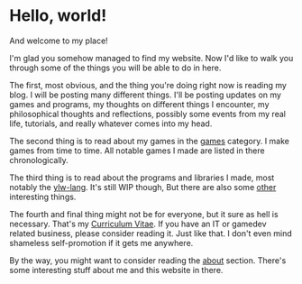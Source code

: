 # Hello, world!

And welcome to my place!

I'm glad you somehow managed to find my website. Now I'd like to walk you
through some of the things you will be able to do in here.

The first, most obvious, and the thing you're doing right now is reading
my blog. I will be posting many different things. I'll be posting updates
on my games and programs, my thoughts on different things I encounter,
my philosophical thoughts and reflections, possibly some events from my
real life, tutorials, and really whatever comes into my head.

The second thing is to read about my games in the [games](/en/games)
category. I make games from time to time. All notable games I made are
listed in there chronologically.

The third thing is to read about the programs and libraries I made, most
notably the [ylw-lang](/en/ylw). It's still WIP though, But there
are also some [other](/en/other) interesting things.

The fourth and final thing might not be for everyone, but it sure as hell
is necessary. That's my [Curriculum Vitae](/en/cv). If you have
an IT or gamedev related business, please consider reading it. Just like
that. I don't even mind shameless self-promotion if it gets me anywhere.

By the way, you might want to consider reading the
[about](/en/about) section. There's some interesting stuff
about me and this website in there.


